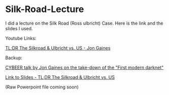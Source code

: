 # Silk-Road-Lecture

I did a lecture on the Silk Road (Ross ulbricht) Case. Here is the link and the slides I used. 


Youtube Links: 

[TL;DR The Silkroad & Ulbricht vs. US - Jon Gaines ](https://www.youtube.com/watch?v=t2Gi6WePp08)

Backup:

[CYBEER talk by Jon Gaines on the take-down of the "First modern darknet"](https://www.youtube.com/watch?v=0C0kZC25XaY)

[Link to Slides - TL;DR The Silkroad & Ulbricht vs. US](https://docs.google.com/presentation/d/e/2PACX-1vQTVhZdPEbJEXHGYkeBbhdVu588T30k6e2CK4kc8v9i2ovysmn6DyClEMovDL__wDr3Tt82GATncg3d/pub?start=false&loop=false&delayms=3000)

(Raw Powerpoint file coming soon) 
